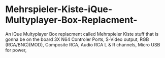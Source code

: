 # Mehrspieler-Kiste-iQue-Multyplayer-Box-Replacment-
An iQue Multyplayer Box replacment called Mehrspieler Kiste
stuff that is gonna be on the board
3X N64 Controler Ports,
S-Video output,
RGB (RCA/BNC)(MOD),
Composite RCA,
Audio RCA L & R channels,
Micro USB for power,
